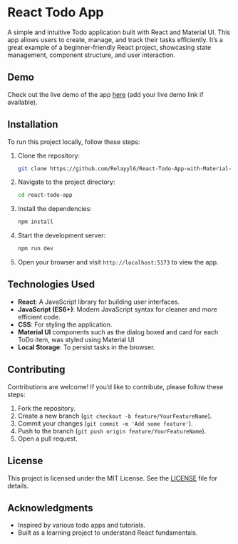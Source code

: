 # React Todo App

A simple and intuitive Todo application built with React and Material UI. This app allows users to create, manage, and track their tasks efficiently. It’s a great example of a beginner-friendly React project, showcasing state management, component structure, and user interaction.

## Demo

Check out the live demo of the app [here](#) (add your live demo link if available).

## Installation

To run this project locally, follow these steps:

1. Clone the repository:
   ```bash
   git clone https://github.com/Relayyl6/React-Todo-App-with-Material-UI.git
   ```
2. Navigate to the project directory:
   ```bash
   cd react-todo-app
   ```
3. Install the dependencies:
   ```bash
   npm install
   ```
4. Start the development server:
   ```bash
   npm run dev
   ```
5. Open your browser and visit `http://localhost:5173` to view the app.

## Technologies Used

- **React**: A JavaScript library for building user interfaces.
- **JavaScript (ES6+)**: Modern JavaScript syntax for cleaner and more efficient code.
- **CSS**: For styling the application.
- **Material UI** components such as the dialog boxed and card for each ToDo item, was styled using Material UI
- **Local Storage**: To persist tasks in the browser.

## Contributing

Contributions are welcome! If you’d like to contribute, please follow these steps:

1. Fork the repository.
2. Create a new branch (`git checkout -b feature/YourFeatureName`).
3. Commit your changes (`git commit -m 'Add some feature'`).
4. Push to the branch (`git push origin feature/YourFeatureName`).
5. Open a pull request.

## License

This project is licensed under the MIT License. See the [LICENSE](LICENSE) file for details.

## Acknowledgments

- Inspired by various todo apps and tutorials.
- Built as a learning project to understand React fundamentals.


